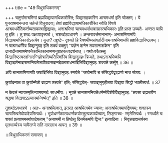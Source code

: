 +++
title = "49 विधुराधिकरणम्"

+++
चतुर्णामाश्रमिणां ब्रह्मविद्यायामधिकारोस्ति; विद्यासहकारिण आश्रमधर्मा इति चोक्तम् । ये पुनराश्रमानन्तरा चर्तन्ते विधुरादयः; तेषां ब्रह्मविद्यायामधिकार्रोस्ति नवेति विषये आश्रमधर्मेतिकर्त्तव्यताकत्वाद्विद्यायाः, अनाश्रमिणां चाश्रमधर्माभावान्नास्त्यधिकारः इति प्राप्त उच्यते- अन्तरा चापि तु इति । तु शब्दः पक्षव्यावृत्त्यर्थ।, चशब्दोऽवधारणे । अन्तरावर्त्तमानानाम्- अनाश्रमिणामपि विद्यायामधिकारोऽस्त्येव। कुतः? तद्दृष्टेः- दृश्यते हि रैक्वभीष्मसंवर्तादीनामनाश्रमिणामपि ब्रह्मविद्यानिष्ठत्वम् । न चाश्रमधर्मैरेव विद्यानुग्रह इति शक्यं वक्तुम् "यज्ञेन दानेन तपसानाशकेन" इति दानादीनामाश्रमेष्वनैकान्तिकानामप्यनुग्राहकत्वदर्शनात् । यथोध्वर्रेतस्सु विद्यानिष्ठत्वदशॅनादग्निहोत्रादिव्यतिरिक्तैरेव विद्यानुग्रहः क्रियते, तथाऽनाश्रमिष्वपि विद्यादर्शनादाश्रमानियतैजर्पोषवासदानदेवताराधनादिभिर्विद्यानुग्रहः शक्यते कर्त्तुम् ॥ 36 ॥

अपि चानाश्रमिणामपि जषादिभिरेव विद्यानुग्रहः स्मर्यते "जष्येनापि च संसिद्धयेद्व्राह्मणो नात्र संशयः ।

कुर्यादन्यन्न वा कुर्यान्मैत्रो ब्राह्मण उच्यते" इति; संसिद्ध्येत्- जपाद्यनुगृहीतया विद्यया सिद्धो भवतीत्यर्थः ॥ 37

न केवलं न्यायस्मृतिभ्यामयमर्थः साधनीयः । नूयते चानाश्रमनियतैधर्मर्म्मविशेषैर्विद्यानुग्रहः "तपसा ब्रह्मचर्येण श्रद्धया विद्यवाऽऽत्मानमन्विष्येत्" इति ॥ 38 ॥

तुशब्दोऽवधारणे । अतः- अनाश्रमित्वात्, इतरत् आश्रमित्वमेव ज्यायः; अनाश्रमित्वमापद्विषयम्; शक्तस्य चाश्रमित्वमेवोपादेयमित्यर्थः । भूयोधर्म्मकाल्पधर्म्मकयोरतुल्यकार्य्यत्वात्, लिङ्गाच्च- स्मृतेरित्यर्थः । स्मर्थ्यते च शक्तं प्रत्याश्रमस्योपादेयत्वम् "अनाश्रमी न तिष्ठेत्तु दिनमेकमपि द्विजः" इत्यादिना । निवृत्तब्रह्मचर्यस्य मृतभार्य्यस्य चावैराग्ये सति दारालाभ आपत् ॥ 39 ॥

॥ विधुराधिकरणं समाप्तम् ॥
